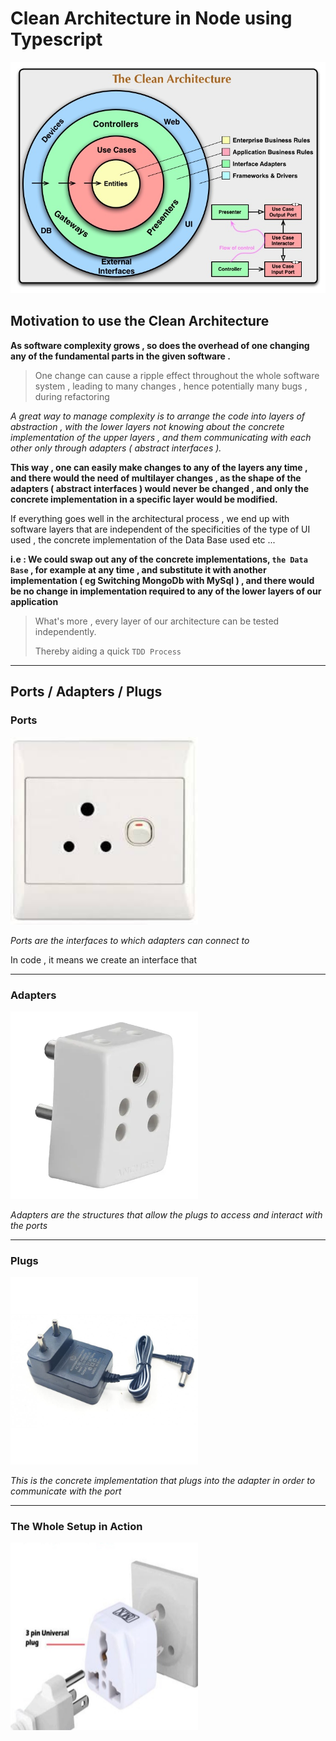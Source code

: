 # Clean Architecture in Node using Typescript

![Clean Architecture](./pictures/CleanArchitecture.jpg)

## Motivation to use the Clean Architecture

**As software complexity grows , so does the overhead of one changing any of the fundamental parts in the given software .**

> One change can cause a ripple effect throughout the whole software system , leading to many changes , hence potentially many bugs , during refactoring

_A great way to manage complexity is to arrange the code into layers of abstraction ,
with the lower layers not knowing about the concrete implementation of the upper layers
, and them communicating with each other only through adapters ( abstract interfaces )._

**This way , one can easily make  changes to any of the layers any time , and
there would the need of multilayer changes , as the shape of the adapters ( abstract interfaces ) would never be changed , and only the concrete implementation in a specific layer would be modified.**

If everything goes well in the architectural process , we end up with software layers that are independent of the specificities of the type of UI used , the concrete implementation of the Data Base used
etc ...

**i.e : We could swap out any of the concrete implementations, `the Data Base` , for example at any time , and substitute it with another implementation  ( eg Switching MongoDb with MySql ) , and there would be no change in implementation required to any of the lower layers of our application**

> What's more , every layer of our architecture can be tested independently.
>
> Thereby aiding a quick `TDD Process`

---

## Ports /  Adapters / Plugs

### Ports

<img src='./pictures/port.jpeg' width="300" height="300"/>

_Ports are the interfaces to which adapters can connect to_

In code , it means we create an interface that

---

### Adapters

<img src='./pictures/adapter.webp' width="300" height="300"/>

_Adapters are the structures that allow the plugs to access and interact with the ports_

---

### Plugs

<img src='./pictures/plug.jpeg' width="300" height="300"/>

_This is the concrete implementation
that plugs into the adapter in order to communicate with the port_

---

### The Whole Setup in Action

<img src='./pictures/setup.jpg' width="300" height="300"/>
